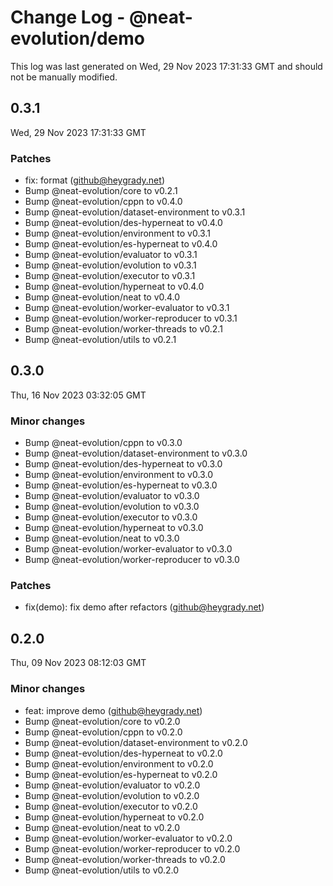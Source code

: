 # Change Log - @neat-evolution/demo

This log was last generated on Wed, 29 Nov 2023 17:31:33 GMT and should not be manually modified.

<!-- Start content -->

## 0.3.1

Wed, 29 Nov 2023 17:31:33 GMT

### Patches

- fix: format (github@heygrady.net)
- Bump @neat-evolution/core to v0.2.1
- Bump @neat-evolution/cppn to v0.4.0
- Bump @neat-evolution/dataset-environment to v0.3.1
- Bump @neat-evolution/des-hyperneat to v0.4.0
- Bump @neat-evolution/environment to v0.3.1
- Bump @neat-evolution/es-hyperneat to v0.4.0
- Bump @neat-evolution/evaluator to v0.3.1
- Bump @neat-evolution/evolution to v0.3.1
- Bump @neat-evolution/executor to v0.3.1
- Bump @neat-evolution/hyperneat to v0.4.0
- Bump @neat-evolution/neat to v0.4.0
- Bump @neat-evolution/worker-evaluator to v0.3.1
- Bump @neat-evolution/worker-reproducer to v0.3.1
- Bump @neat-evolution/worker-threads to v0.2.1
- Bump @neat-evolution/utils to v0.2.1

## 0.3.0

Thu, 16 Nov 2023 03:32:05 GMT

### Minor changes

- Bump @neat-evolution/cppn to v0.3.0
- Bump @neat-evolution/dataset-environment to v0.3.0
- Bump @neat-evolution/des-hyperneat to v0.3.0
- Bump @neat-evolution/environment to v0.3.0
- Bump @neat-evolution/es-hyperneat to v0.3.0
- Bump @neat-evolution/evaluator to v0.3.0
- Bump @neat-evolution/evolution to v0.3.0
- Bump @neat-evolution/executor to v0.3.0
- Bump @neat-evolution/hyperneat to v0.3.0
- Bump @neat-evolution/neat to v0.3.0
- Bump @neat-evolution/worker-evaluator to v0.3.0
- Bump @neat-evolution/worker-reproducer to v0.3.0

### Patches

- fix(demo): fix demo after refactors (github@heygrady.net)

## 0.2.0

Thu, 09 Nov 2023 08:12:03 GMT

### Minor changes

- feat: improve demo (github@heygrady.net)
- Bump @neat-evolution/core to v0.2.0
- Bump @neat-evolution/cppn to v0.2.0
- Bump @neat-evolution/dataset-environment to v0.2.0
- Bump @neat-evolution/des-hyperneat to v0.2.0
- Bump @neat-evolution/environment to v0.2.0
- Bump @neat-evolution/es-hyperneat to v0.2.0
- Bump @neat-evolution/evaluator to v0.2.0
- Bump @neat-evolution/evolution to v0.2.0
- Bump @neat-evolution/executor to v0.2.0
- Bump @neat-evolution/hyperneat to v0.2.0
- Bump @neat-evolution/neat to v0.2.0
- Bump @neat-evolution/worker-evaluator to v0.2.0
- Bump @neat-evolution/worker-reproducer to v0.2.0
- Bump @neat-evolution/worker-threads to v0.2.0
- Bump @neat-evolution/utils to v0.2.0
